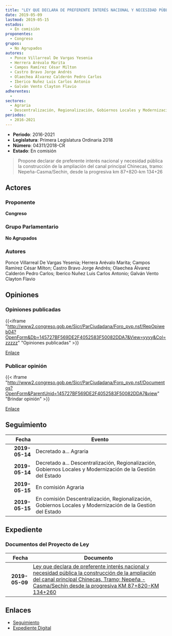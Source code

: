 ```yaml
---
title: "LEY QUE DECLARA DE PREFERENTE INTERÉS NACIONAL Y NECESIDAD PÚBLICA LA CONSTRUCCIÓN DE LA AMPLIACIÓN DEL CANAL PRINCIPAL CHINECAS, TRAMO.-PEÑA-CASMA/SECHIN DESDE LA PROGRESIVA KM 87+820-KM 134+260"
date: 2019-05-09
lastmod: 2019-05-15
estados: 
  - En comisión
proponentes: 
  - Congreso
grupos: 
  - No Agrupados
autores: 
  - Ponce Villarreal De Vargas Yesenia
  - Herrera Arévalo Marita
  - Campos Ramírez César Milton
  - Castro Bravo Jorge Andrés
  - Olaechea Álvarez Calderón Pedro Carlos
  - Iberico Nuñez Luis Carlos Antonio
  - Galván Vento Clayton Flavio
adherentes: 
  - 
sectores: 
  - Agraria
  - Descentralización, Regionalización, Gobiernos Locales y Modernización de la Gestión del Estado
periodos: 
  - 2016-2021
---
```


- **Periodo**: 2016-2021
- **Legislatura**: Primera Legislatura Ordinaria 2018
- **Número**: 04311/2018-CR
- **Estado**: En comisión

> Propone declarar de preferente interés nacional y necesidad pública la construcción de la ampliación del canal principal Chinecas, tramo: Nepeña-Casma/Sechin, desde la progresiva km 87+820-km 134+26


## Actores

### Proponente

**Congreso**

### Grupo Parlamentario

**No Agrupados**

### Autores

Ponce Villarreal De Vargas Yesenia; Herrera Arévalo Marita; Campos Ramírez César Milton; Castro Bravo Jorge Andrés; Olaechea Álvarez Calderón Pedro Carlos; Iberico Nuñez Luis Carlos Antonio; Galván Vento Clayton Flavio


## Opiniones

### Opiniones publicadas

{{<iframe "http://www2.congreso.gob.pe/Sicr/ParCiudadana/Foro_pvp.nsf/RepOpiweb04?OpenForm&Db=145727BF569DE2F4052583F50082DDA7&View=yyyy&Col=zzzzz" "Opiniones publicadas" >}}

[Enlace](http://www2.congreso.gob.pe/Sicr/ParCiudadana/Foro_pvp.nsf/RepOpiweb04?OpenForm&Db=145727BF569DE2F4052583F50082DDA7&View=yyyy&Col=zzzzz)
### Publicar opinión

{{< iframe "http://www2.congreso.gob.pe/Sicr/ParCiudadana/Foro_pvp.nsf/Documentos?OpenForm&ParentUnid=145727BF569DE2F4052583F50082DDA7&view" "Brindar opinión" >}}

[Enlace](http://www2.congreso.gob.pe/Sicr/ParCiudadana/Foro_pvp.nsf/Documentos?OpenForm&ParentUnid=145727BF569DE2F4052583F50082DDA7&view)

## Seguimiento

| Fecha | Evento |
|------:|--------|
| **2019-05-14** | Decretado a... Agraria|
| **2019-05-14** | Decretado a... Descentralización, Regionalización, Gobiernos Locales y Modernización de la Gestión del Estado|
| **2019-05-15** | En comisión Agraria|
| **2019-05-15** | En comisión Descentralización, Regionalización, Gobiernos Locales y Modernización de la Gestión del Estado|


## Expediente


### Documentos del Proyecto de Ley

| Fecha | Documento |
|------:|--------|
| **2019-05-09** | [Ley que declara de preferente interés nacional y necesidad pública la construcción de la ampliación del canal principal Chinecas, Tramo; Nepeña - Casma/Sechín desde la progresiva KM 87+820-KM 134+260](http://www.leyes.congreso.gob.pe/Documentos/2016_2021/Proyectos_de_Ley_y_de_Resoluciones_Legislativas/PL0431120190509.pdf) |

## Enlaces 

- [Seguimiento](http://www2.congreso.gob.pe/Sicr/TraDocEstProc/CLProLey2016.nsf/f7fff46988ca05b1052578e100829cc7/4a81059c37d0a9d3052583f5007dd06c?OpenDocument)
- [Expediente Digital](http://www2.congreso.gob.pe/Sicr/TraDocEstProc/CLProLey2016.nsf/f7fff46988ca05b1052578e100829cc7/4a81059c37d0a9d3052583f5007dd06c?OpenDocument&Click=05257FB7005EB655.eb71d0cf91d8294e05256cdf006b5706/$Body/0.1C6C)

